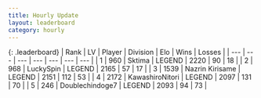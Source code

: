 ```yaml
---
title: Hourly Update
layout: leaderboard
category: hourly
---
```


{: .leaderboard}
| Rank | LV | Player | Division | Elo | Wins | Losses |
| --- | --- | --- | --- | --- | --- | --- |
| <span data-change="0">1</span> | 960 | <span title="ID: 353063">Sktima</span> | LEGEND | <span data-change="0">2220</span> | <span data-change="0">90</span> | <span data-change="0">18</span> |
| <span data-change="0">2</span> | 968 | <span title="ID: 498412">LuckySpin</span> | LEGEND | <span data-change="0">2165</span> | <span data-change="0">57</span> | <span data-change="0">17</span> |
| <span data-change="0">3</span> | 1539 | <span title="ID: 315148">Nazrin Kirisame</span> | LEGEND | <span data-change="0">2151</span> | <span data-change="0">112</span> | <span data-change="0">53</span> |
| <span data-change="0">4</span> | 2172 | <span title="ID: 164871">KawashiroNitori</span> | LEGEND | <span data-change="7">2097</span> | <span data-change="1">131</span> | <span data-change="0">70</span> |
| <span data-change="3">5</span> | 246 | <span title="ID: 245040">Doublechindoge7</span> | LEGEND | <span data-change="27">2093</span> | <span data-change="5">94</span> | <span data-change="0">73</span> |